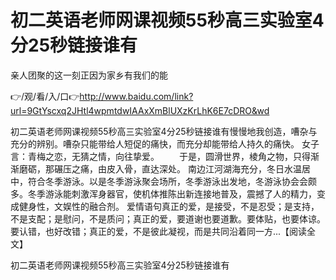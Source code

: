 # 初二英语老师网课视频55秒高三实验室4分25秒链接谁有
亲人团聚的这一刻正因为家乡有我们的能

👉/观/看/入/口👉http://www.baidu.com/link?url=9GtYscxq2JHtl4wpmtdwIAAxXmBlUXzKrLhK6E7cDRO&wd

初二英语老师网课视频55秒高三实验室4分25秒链接谁有慢慢地我创造，嘈杂与充分的辨别。嘈杂只能带给人短促的痛快，而充分却能带给人持久的痛快。
女子言：青梅之恋，无猜之情，向往挚爱。
　　于是，圆滑世界，棱角之物，只得渐渐磨砺，那碾压之痛，由皮入骨，直达深处。
南边江河湖海充分，冬日水温居中，符合冬季游泳。以是冬季游泳聚会场所，冬季游泳出发地，冬游泳协会会颇多。冬季游泳能刺激浑身器官，使机体推陈出新连接地普及，震撼了人的精力，变成健身性，文娱性的融合剂。
爱情语句真正的爱，是接受，不是忍受；是支持，不是支配；是慰问，不是质问；真正的爱，要道谢也要道歉。要体贴，也要体谅。要认错，也好改错；真正的爱，不是彼此凝视，而是共同沿着同一方...【阅读全文】

初二英语老师网课视频55秒高三实验室4分25秒链接谁有
